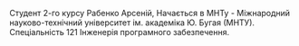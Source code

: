 Студент 2-го курсу Рабенко Арсеній,
Начається в МНТу - Міжнародний науково-технічний університет ім. академіка Ю. Бугая (МНТУ).
Спеціальність 121 Інженерія програмного забезпечення.
